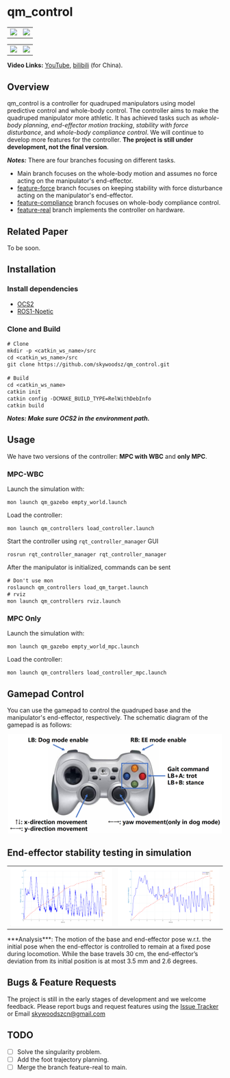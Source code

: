 # qm_control

<table><tr>
<td><img src="./docs/position_cmd.gif"  width = "400"/></td>
<td><img src="./docs/chicken_hand.gif"  width = "400"/></td>
</tr></table> 
<table><tr>
<td><img src="./docs/202306191701 00_00_33-00_00_48.gif" width = "400" /></td>
<td><img src="./docs/202306291554 00_01_03-00_01_19~2.gif" width = "400"  /></td>
</tr></table> 

**Video Links:** [YouTube](https://youtu.be/JCn5obOh4D8), [bilibili](https://www.bilibili.com/video/BV1uP411v7Ab) (for China).

## Overview

qm_control is a controller for quadruped manipulators using model predictive control and whole-body control. The controller aims to make the quadruped manipulator more athletic. It has achieved tasks such as *whole-body planning*, *end-effector motion tracking*, *stability with force disturbance*, and *whole-body compliance control*. We will continue to develop more features for the controller. **The project is still under development, not the final version**.

***Notes:*** There are four branches focusing on different tasks.

-   Main branch focuses on the whole-body motion and assumes no force acting on the manipulator's end-effector.
-   [feature-force](https://github.com/skywoodsz/qm_control/tree/feature-force) branch focuses on keeping stability with force disturbance acting on the manipulator's end-effector.
-   [feature-compliance](https://github.com/skywoodsz/qm_control/tree/feature-compliance) branch focuses on whole-body compliance control.
-   [feature-real](https://github.com/skywoodsz/qm_control/tree/feature-real) branch implements the controller on hardware.

## Related Paper  
To be soon.

## Installation

### Install dependencies

- [OCS2](https://leggedrobotics.github.io/ocs2/installation.html#prerequisites)
- [ROS1-Noetic](http://wiki.ros.org/noetic)

### Clone and Build

```
# Clone
mkdir -p <catkin_ws_name>/src
cd <catkin_ws_name>/src
git clone https://github.com/skywoodsz/qm_control.git

# Build
cd <catkin_ws_name>
catkin init
catkin config -DCMAKE_BUILD_TYPE=RelWithDebInfo
catkin build
```

***Notes: Make sure OCS2 in the environment path.***

## Usage

We have two versions of the controller:  **MPC with WBC** and **only MPC**.

### MPC-WBC

Launch the simulation with:

```
mon launch qm_gazebo empty_world.launch
```

Load the controller:

```
mon launch qm_controllers load_controller.launch
```

Start the controller using `rqt_controller_manager` GUI

```
rosrun rqt_controller_manager rqt_controller_manager
```

After the manipulator is initialized, commands can be sent

```
# Don't use mon
roslaunch qm_controllers load_qm_target.launch 
# rviz
mon launch qm_controllers rviz.launch
```

### MPC Only

Launch the simulation with:

```
mon launch qm_gazebo empty_world_mpc.launch
```

Load the controller:

```
mon launch qm_controllers load_controller_mpc.launch
```

## Gamepad Control

You can use the gamepad to control the quadruped base and the manipulator's end-effector, respectively. The schematic diagram of the gamepad is as follows:
<p align = "center">
<img src="./docs/gamepad.png" alt="gamepad" width = "500"/>
</p>

## End-effector stability testing in simulation

<table><tr>
<td><img src="./docs/position_err.png"  width = "400"/></td>
<td><img src="./docs/angle_err.png"  width = "400"/></td>
</tr></table> 
***Analysis***: The motion of the base and end-effector pose  w.r.t. the initial pose when the end-effector is controlled to remain at a fixed pose during locomotion. While the base travels 30 cm, the end-effector’s deviation from its initial position is at most 3.5 mm and 2.6 degrees.

## Bugs & Feature Requests

The project is still in the early stages of development and we welcome feedback.  Please report bugs and request features using the [Issue Tracker](https://github.com/skywoodsz/qm_control/issues) or Email skywoodszcn@gmail.com

## TODO

- [ ] Solve the singularity problem.
- [ ] Add the foot trajectory planning.
- [ ] Merge the branch feature-real to main.

